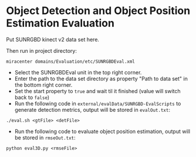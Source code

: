 # Object Detection and Object Position Estimation Evaluation
Put SUNRGBD kinect v2 data set here.

Then run in project directory:
```
miracenter domains/Evaluation/etc/SUNRGBDEval.xml
```
- Select the SUNRGBDEval unit in the top right corner.
- Enter the path to the data set directory as property "Path to data set" in the bottom right corner.
- Set the start property to `true` and wait til it finished (value will switch back to `false`)
- Run the following code in `external/evalData/SUNRGBD-EvalScripts` to generate detection metrics, output will be stored in `evalOut.txt`:
```
./eval.sh <gtFile> <detFile>
```
- Run the following code to evaluate object position estimation, output will be stored in `rmseOut.txt`:
```
python eval3D.py <rmseFile>
```
